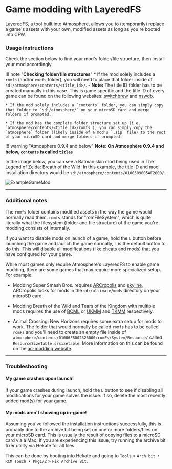 # **Game modding with LayeredFS**

LayeredFS, a tool built into Atmosphere, allows you to (temporarily) replace a game's assets with your own, modified assets as long as you're booted into CFW.

### **Usage instructions**

Check the section below to find your mod's folder/file structure, then install your mod accordingly.

!!! note "**Checking folder/file structures**"
    * If the mod solely includes a `romfs` (and/or `exefs` folder), you will need to place that folder inside of `sd:/atmosphere/contents/<title_id>/`.
        - **Note:** The title ID folder has to be created manually in this case. This is game specific and the title ID of every game can be found on the following websites: [switchbrew](https://switchbrew.org/wiki/Title_list/Games) and [nswdb](https://nswdb.com/).

    * If the mod solely includes a `contents` folder, you can simply copy that folder to `sd:/atmosphere/` on your microSD card and merge folders if prompted.

    * If the mod has the complete folder structure set up (i.e. `atmosphere/contents/<title_id>/romfs`), you can simply copy the `atmosphere` folder (likely inside of a mod's `.zip` file) to the root of your microSD card and merge folders if prompted.

!!! warning "Atmosphere 0.9.4 and below"
    **Note: On Atmosphère 0.9.4 and below, `contents` is called `titles`**

In the image below, you can see a Batman skin mod being used in The Legend of Zelda: Breath of the Wild. In this example, the title ID and mod installation directory would be `sd:/atmosphere/contents/0100509005AF2000/`.

![ExampleGameMod](../extras/img/game_modding.jpg)


-----

### **Additional notes**

The `romfs` folder contains modified assets in the way the game would normally read them. `romfs` stands for "romFileSystem", which is quite literally what the filesystem (folder and file structure) of the game you're modding consists of internally.</br>

If you want to disable mods on launch of a game, hold the `L` button before launching the game and launch the game normally, `L` is the default button to do this. This will disable all modifications (like cheats and mods) that you have configured for your game.

While most games only require Atmosphere's LayeredFS to enable game modding, there are some games that may require more specialized setup. For example:

* Modding Super Smash Bros. requires [ARCropolis](https://github.com/Raytwo/ARCropolis) and [skyline](https://github.com/skyline-dev/skyline), ARCropolis looks for mods in the `sd:/ultimate/mods` directory on your microSD card.

* Modding Breath of the Wild and Tears of the Kingdom with multiple mods requires the use of [BCML](https://github.com/NiceneNerd/BCML) or [UKMM](https://github.com/NiceneNerd/UKMM) and [TKMM](https://github.com/TKMM-Team/Tkmm) respectively.

* Animal Crossing: New Horizons requires some extra setup for mods to work. The folder that would normally be called `romfs` has to be called `romFs` and you'll need to create an empty file inside of `atmosphere/contents/01006F8002326000/romFs/System/Resource/` called `ResourceSizeTable.srsizetable`. More information on this can be found on the [ac-modding website](https://ac-modding.com/ACNH/mods.html).

-----

### **Troubleshooting**
#### **My game crashes upon launch!**
If your game crashes during launch, hold the `L` button to see if disabling all modifications for your game solves the issue. If so, delete the most recently added mod(s) for your game.

#### **My mods aren't showing up in-game!**
Assuming you've followed the installation instructions successfully, this is probably due to the archive bit being set on one or more folders/files on your microSD card. This is usually the result of copying files to a microSD card via a Mac. If you are experiencing this issue, try running the archive bit fixer utility via Hekate for all files.

This can be done by booting into Hekate and going to `Tools` > `Arch bit • RCM Touch • Pkg1/2` > `Fix Archive Bit`.
